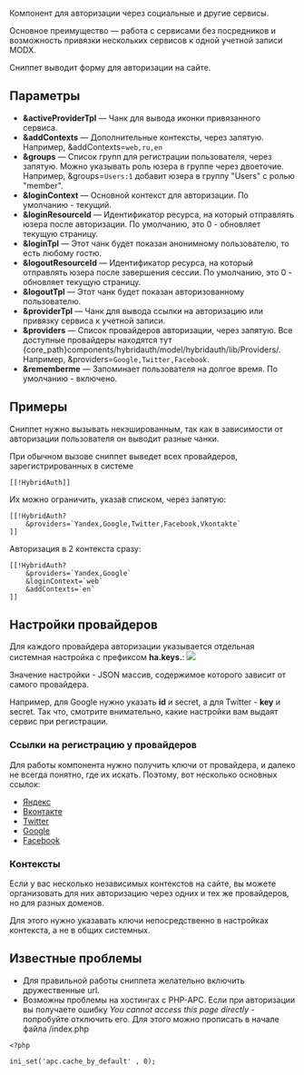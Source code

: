 Компонент для авторизации через социальные и другие сервисы.

Основное преимущество — работа с сервисами без посредников и возможность привязки нескольких сервисов к одной учетной записи MODX.

Сниппет выводит форму для авторизации на сайте.

## Параметры
* **&activeProviderTpl** — Чанк для вывода иконки привязанного сервиса.
* **&addContexts** — Дополнительные контексты, через запятую. Например, &addContexts=`web,ru,en`
* **&groups** — Список групп для регистрации пользователя, через запятую. Можно указывать роль юзера в группе через двоеточие. Например, &groups=`Users:1` добавит юзера в группу "Users" с ролью "member".
* **&loginContext** — Основной контекст для авторизации. По умолчанию - текущий.
* **&loginResourceId** — Идентификатор ресурса, на который отправлять юзера после авторизации. По умолчанию, это 0 - обновляет текущую страницу.
* **&loginTpl** — Этот чанк будет показан анонимному пользователю, то есть любому гостю.
* **&logoutResourceId** — Идентификатор ресурса, на который отправлять юзера после завершения сессии. По умолчанию, это 0 - обновляет текущую страницу.
* **&logoutTpl** — Этот чанк будет показан авторизованному пользователю.
* **&providerTpl** — Чанк для вывода ссылки на авторизацию или привязку сервиса к учетной записи.
* **&providers** — Список провайдеров авторизации, через запятую. Все доступные провайдеры находятся тут {core_path}components/hybridauth/model/hybridauth/lib/Providers/. Например, &providers=`Google,Twitter,Facebook`.
* **&rememberme** — Запоминает пользователя на долгое время. По умолчанию - включено.

## Примеры
Сниппет нужно вызывать некэшированным, так как в зависимости от авторизации пользователя он выводит разные чанки.

При обычном вызове сниппет выведет всех провайдеров, зарегистрированных в системе
```
[[!HybridAuth]]
```

Их можно ограничить, указав списком, через запятую:
```
[[!HybridAuth?
    &providers=`Yandex,Google,Twitter,Facebook,Vkontakte`
]]
```

Авторизация в 2 контекста сразу:
```
[[!HybridAuth?
    &providers=`Yandex,Google`
    &loginContext=`web`
    &addContexts=`en`
]]
```

## Настройки провайдеров
Для каждого провайдера авторизации указывается отдельная системная настройка с префиксом **ha.keys.**:
[![](http://st.bezumkin.ru/files/0/6/3/063adfe9b80ed7c6053b97e3818e0e0bs.jpg)](http://st.bezumkin.ru/files/0/6/3/063adfe9b80ed7c6053b97e3818e0e0b.png)

Значение настройки - JSON массив, содержимое которого зависит от самого провайдера.

Например, для Google нужно указать **id** и secret, а для Twitter - **key** и secret. Так что, смотрите внимательно, какие настройки вам выдаят сервис при регистрации.

### Ссылки на регистрацию у провайдеров
Для работы компонента нужно получить ключи от провайдера, и далеко не всегда понятно, где их искать. Поэтому, вот несколько основных ссылок:

* [Яндекс][1]
* [Вконтакте][2]
* [Twitter][3]
* [Google][4]
* [Facebook][5]

### Контексты
Если у вас несколько независимых контекстов на сайте, вы можете организовать для них авторизацию через одних и тех же провайдеров, но для разных доменов.

Для этого нужно указавать ключи непосредственно в настройках контекста, а не в общих системных.

## Известные проблемы
* Для правильной работы сниппета желательно включить дружественные url.
* Возможны проблемы на хостингах с PHP-APC. Если при авторизации вы получаете ошибку *You cannot access this page directly* - попробуйте отключить его.
Для этого можно прописать в начале файла /index.php
```
<?php

ini_set('apc.cache_by_default' , 0);
```


[1]: https://oauth.yandex.ru/client/new
[2]: http://vk.com/editapp?act=create
[3]: https://dev.twitter.com/apps/new
[4]: https://dev.twitter.com/apps/new
[5]: https://developers.facebook.com/apps
